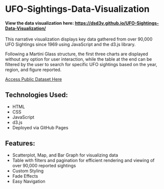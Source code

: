 # UFO-Sightings-Data-Visualization

#### View the data visualization here: https://dsd3v.github.io/UFO-Sightings-Data-Visualization/

This narrative visualization displays key data gathered from over 90,000 UFO Sightings since 1969 using JavaScript and the d3.js library.

Following a Martini Glass structure, the first three charts are displayed without any option for user interaction, while the table at the end
can be filtered by the user to search for specific UFO sightings based on the year, region, and figure reported.

[Access Public Dataset Here](https://data.world/timothyrenner/ufo-sightings)

## Technologies Used:
- HTML
- CSS
- JavaScript
- d3.js
- Deployed via GitHub Pages

## Features:
- Scatterplot, Map, and Bar Graph for visualizing data
- Table with filters and pagination for efficient rendering and viewing of over 90,000 reported sightings
- Custom Styling
- Fade Effects
- Easy Navigation
